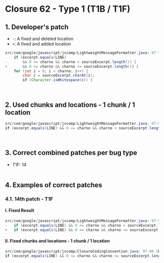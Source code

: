 # Closure 62 - Type 1 (T1B / T1F)

## 1. Developer's patch
* `-`: A fixed and deleted location
* `+`: A fixed and added location
```java
src/com/google/javascript/jscomp/LightweightMessageFormatter.java: 97-101
    if (excerpt.equals(LINE)
-       && 0 <= charno && charno < sourceExcerpt.length()) {
+       && 0 <= charno && charno <= sourceExcerpt.length()) {
    for (int i = 0; i < charno; i++) {
        char c = sourceExcerpt.charAt(i);
        if (Character.isWhitespace(c)) {
```
<br>

## 2. Used chunks and locations - 1 chunk / 1 location
```java
src/com/google/javascript/jscomp/LightweightMessageFormatter.java: 97-98 (Divided Locations)
if (excerpt.equals(LINE) && 0 <= charno && charno < sourceExcerpt.length()) {
```
<br>

## 3. Correct combined patches per bug type
* T1F: 14
<br><br>

## 4. Examples of correct patches
### 4.1. 14th patch - T1F
#### I. Fixed Result
```java
src/com/google/javascript/jscomp/LightweightMessageFormatter.java: 97-98 (Divided Locations)
-   if (excerpt.equals(LINE) && 0 <= charno && charno < sourceExcerpt.length()) {
+   if (excerpt.equals(LINE) && 0 <= charno && charno <= sourceExcerpt.length()) {
```

#### II. Fixed chunks and locations - 1 chunk / 1 location
```java
src/com/google/javascript/jscomp/ClosureCodingConvention.java: 97-98 (Divided Locations)
if (excerpt.equals(LINE) && 0 <= charno && charno <= sourceExcerpt.length()) {
```
<br><br>